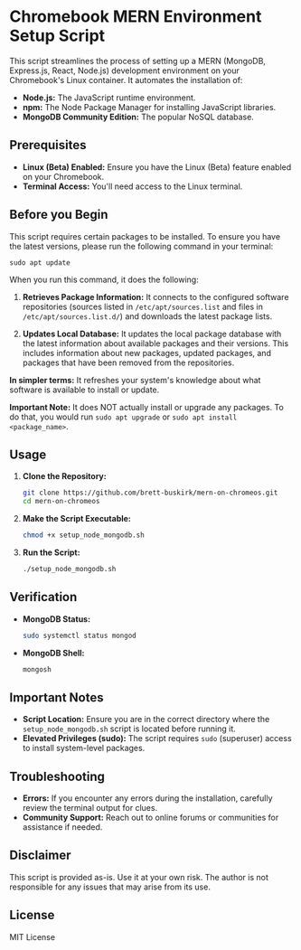 # Chromebook MERN Environment Setup Script

This script streamlines the process of setting up a MERN (MongoDB, Express.js, React, Node.js) development environment on your Chromebook's Linux container. It automates the installation of:

- **Node.js:** The JavaScript runtime environment.
- **npm:** The Node Package Manager for installing JavaScript libraries.
- **MongoDB Community Edition:** The popular NoSQL database.

## Prerequisites

- **Linux (Beta) Enabled:** Ensure you have the Linux (Beta) feature enabled on your Chromebook.
- **Terminal Access:** You'll need access to the Linux terminal.

## Before you Begin

This script requires certain packages to be installed. To ensure you have the latest versions, please run the following command in your terminal:

```shell
sudo apt update
```

When you run this command, it does the following:

1. **Retrieves Package Information:** It connects to the configured software repositories (sources listed in `/etc/apt/sources.list` and files in `/etc/apt/sources.list.d/`) and downloads the latest package lists.
 
2. **Updates Local Database:** It updates the local package database with the latest information about available packages and their versions. This includes information about new packages, updated packages, and packages that have been removed from the repositories.

**In simpler terms:** It refreshes your system's knowledge about what software is available to install or update. 

**Important Note:** It does NOT actually install or upgrade any packages. To do that, you would run `sudo apt upgrade` or `sudo apt install <package_name>`. 


## Usage

1. **Clone the Repository:**
   ```bash
   git clone https://github.com/brett-buskirk/mern-on-chromeos.git
   cd mern-on-chromeos
   ```

2. **Make the Script Executable:**
   ```bash
   chmod +x setup_node_mongodb.sh
   ```

3. **Run the Script:**
   ```bash
   ./setup_node_mongodb.sh
   ```

## Verification

- **MongoDB Status:**
   ```bash
   sudo systemctl status mongod
   ```

- **MongoDB Shell:**
   ```bash
   mongosh
   ```

## Important Notes

- **Script Location:**  Ensure you are in the correct directory where the `setup_node_mongodb.sh` script is located before running it.
- **Elevated Privileges (sudo):** The script requires `sudo` (superuser) access to install system-level packages.

## Troubleshooting

- **Errors:** If you encounter any errors during the installation, carefully review the terminal output for clues. 
- **Community Support:**  Reach out to online forums or communities for assistance if needed.

## Disclaimer

This script is provided as-is.  Use it at your own risk. The author is not responsible for any issues that may arise from its use.

## License

MIT License
